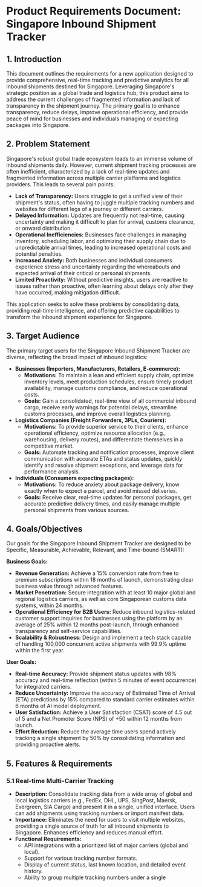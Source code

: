 # Product Requirements Document: Singapore Inbound Shipment Tracker

## 1. Introduction

This document outlines the requirements for a new application designed to provide comprehensive, real-time tracking and predictive analytics for all inbound shipments destined for Singapore. Leveraging Singapore's strategic position as a global trade and logistics hub, this product aims to address the current challenges of fragmented information and lack of transparency in the shipment journey. The primary goal is to enhance transparency, reduce delays, improve operational efficiency, and provide peace of mind for businesses and individuals managing or expecting packages into Singapore.

## 2. Problem Statement

Singapore's robust global trade ecosystem leads to an immense volume of inbound shipments daily. However, current shipment tracking processes are often inefficient, characterized by a lack of real-time updates and fragmented information across multiple carrier platforms and logistics providers. This leads to several pain points:

*   **Lack of Transparency:** Users struggle to get a unified view of their shipment's status, often having to juggle multiple tracking numbers and websites for different legs of a journey or different carriers.
*   **Delayed Information:** Updates are frequently not real-time, causing uncertainty and making it difficult to plan for arrival, customs clearance, or onward distribution.
*   **Operational Inefficiencies:** Businesses face challenges in managing inventory, scheduling labor, and optimizing their supply chain due to unpredictable arrival times, leading to increased operational costs and potential penalties.
*   **Increased Anxiety:** Both businesses and individual consumers experience stress and uncertainty regarding the whereabouts and expected arrival of their critical or personal shipments.
*   **Limited Proactivity:** Without predictive insights, users are reactive to issues rather than proactive, often learning about delays only after they have occurred, making mitigation difficult.

This application seeks to solve these problems by consolidating data, providing real-time intelligence, and offering predictive capabilities to transform the inbound shipment experience for Singapore.

## 3. Target Audience

The primary target users for the Singapore Inbound Shipment Tracker are diverse, reflecting the broad impact of inbound logistics:

*   **Businesses (Importers, Manufacturers, Retailers, E-commerce):**
    *   **Motivations:** To maintain a lean and efficient supply chain, optimize inventory levels, meet production schedules, ensure timely product availability, manage customs compliance, and reduce operational costs.
    *   **Goals:** Gain a consolidated, real-time view of all commercial inbound cargo, receive early warnings for potential delays, streamline customs processes, and improve overall logistics planning.
*   **Logistics Companies (Freight Forwarders, 3PLs, Couriers):**
    *   **Motivations:** To provide superior service to their clients, enhance operational efficiency, optimize resource allocation (e.g., warehousing, delivery routes), and differentiate themselves in a competitive market.
    *   **Goals:** Automate tracking and notification processes, improve client communication with accurate ETAs and status updates, quickly identify and resolve shipment exceptions, and leverage data for performance analysis.
*   **Individuals (Consumers expecting packages):**
    *   **Motivations:** To reduce anxiety about package delivery, know exactly when to expect a parcel, and avoid missed deliveries.
    *   **Goals:** Receive clear, real-time updates for personal packages, get accurate predictive delivery times, and easily manage multiple personal shipments from various sources.

## 4. Goals/Objectives

Our goals for the Singapore Inbound Shipment Tracker are designed to be Specific, Measurable, Achievable, Relevant, and Time-bound (SMART):

**Business Goals:**

*   **Revenue Generation:** Achieve a 15% conversion rate from free to premium subscriptions within 18 months of launch, demonstrating clear business value through advanced features.
*   **Market Penetration:** Secure integration with at least 10 major global and regional logistics carriers, as well as core Singaporean customs data systems, within 24 months.
*   **Operational Efficiency for B2B Users:** Reduce inbound logistics-related customer support inquiries for businesses using the platform by an average of 25% within 12 months post-launch, through enhanced transparency and self-service capabilities.
*   **Scalability & Robustness:** Design and implement a tech stack capable of handling 100,000 concurrent active shipments with 99.9% uptime within the first year.

**User Goals:**

*   **Real-time Accuracy:** Provide shipment status updates with 98% accuracy and real-time reflection (within 5 minutes of event occurrence) for integrated carriers.
*   **Reduce Uncertainty:** Improve the accuracy of Estimated Time of Arrival (ETA) predictions by 15% compared to standard carrier estimates within 6 months of AI model deployment.
*   **User Satisfaction:** Achieve a User Satisfaction (CSAT) score of 4.5 out of 5 and a Net Promoter Score (NPS) of +50 within 12 months from launch.
*   **Effort Reduction:** Reduce the average time users spend actively tracking a single shipment by 50% by consolidating information and providing proactive alerts.

## 5. Features & Requirements

### 5.1 Real-time Multi-Carrier Tracking

*   **Description:** Consolidate tracking data from a wide array of global and local logistics carriers (e.g., FedEx, DHL, UPS, SingPost, Maersk, Evergreen, SIA Cargo) and present it in a single, unified interface. Users can add shipments using tracking numbers or import manifest data.
*   **Importance:** Eliminates the need for users to visit multiple websites, providing a single source of truth for all inbound shipments to Singapore. Enhances efficiency and reduces manual effort.
*   **Functional Requirements:**
    *   API integrations with a prioritized list of major carriers (global and local).
    *   Support for various tracking number formats.
    *   Display of current status, last known location, and detailed event history.
    *   Ability to group multiple tracking numbers under a single 